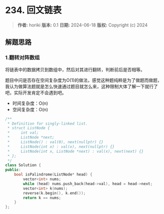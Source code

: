 # 234. 回文链表

> **作者:** horiki
> **版本:** 0.1
> **日期:** 2024-06-18
> **版权:** Copyright (c) 2024

## 解题思路
### 1.翻转对阵数组

将链表中的数据拷贝到数组中，然后对其进行翻转，判断前后是否相等。

题目中问是否存在空间复杂度为O(1)的做法，感觉这种题纯粹是为了做题而做题，我认为做算法题就是怎么快速通过题目就怎么来，这种限制大体了解一下就行了吧，实际开发肯定不会遇到吧。

- 时间复杂度：O(n)
- 空间复杂度：O(n)

```C++
/**
 * Definition for singly-linked list.
 * struct ListNode {
 *     int val;
 *     ListNode *next;
 *     ListNode() : val(0), next(nullptr) {}
 *     ListNode(int x) : val(x), next(nullptr) {}
 *     ListNode(int x, ListNode *next) : val(x), next(next) {}
 * };
 */
class Solution {
public:
    bool isPalindrome(ListNode* head) {
        vector<int> nums;
        while (head) nums.push_back(head->val), head = head->next;
        vector<int> k(nums);
        reverse(k.begin(), k.end());
        return k == nums;
    }
};
```